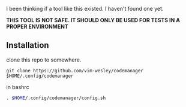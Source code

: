I been thinking if a tool like this existed. I haven't found one yet.

**THIS TOOL IS NOT SAFE. IT SHOULD ONLY BE USED FOR TESTS IN A PROPER ENVIRONMENT**

## Installation
clone this repo to somewhere.

``git clone https://github.com/vim-wesley/codemanager $HOME/.config/codemanager``

in bashrc
```bash
. $HOME/.config/codemanager/config.sh
```